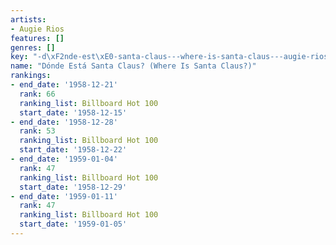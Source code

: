 ```yaml
---
artists:
- Augie Rios
features: []
genres: []
key: "-d\xF2nde-est\xE0-santa-claus---where-is-santa-claus---augie-rios"
name: "Dónde Está Santa Claus? (Where Is Santa Claus?)"
rankings:
- end_date: '1958-12-21'
  rank: 66
  ranking_list: Billboard Hot 100
  start_date: '1958-12-15'
- end_date: '1958-12-28'
  rank: 53
  ranking_list: Billboard Hot 100
  start_date: '1958-12-22'
- end_date: '1959-01-04'
  rank: 47
  ranking_list: Billboard Hot 100
  start_date: '1958-12-29'
- end_date: '1959-01-11'
  rank: 47
  ranking_list: Billboard Hot 100
  start_date: '1959-01-05'
---
```


